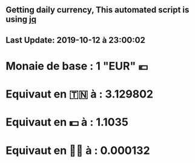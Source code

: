 ## Getting daily currency, This automated script is using [jq](https://stedolan.github.io/jq/)
## Last Update:  2019-10-12 à 23:00:02
 # Monaie de base : 1 "EUR" 💶 
 # Equivaut en 🇹🇳 à :  3.129802 
 # Equivaut en 💵 à : 1.1035
 # Equivaut en 🐱‍💻 à :  0.000132
